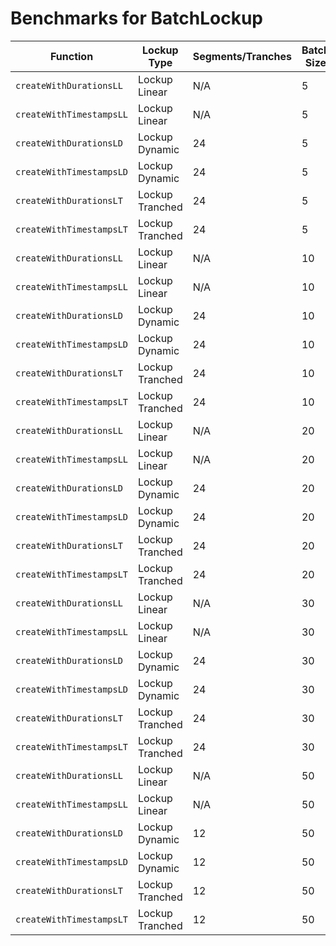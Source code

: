 # Benchmarks for BatchLockup

| Function                 | Lockup Type     | Segments/Tranches | Batch Size | Gas Usage |
| ------------------------ | --------------- | ----------------- | ---------- | --------- |
| `createWithDurationsLL`  | Lockup Linear   | N/A               | 5          | 943549    |
| `createWithTimestampsLL` | Lockup Linear   | N/A               | 5          | 902666    |
| `createWithDurationsLD`  | Lockup Dynamic  | 24                | 5          | 4125527   |
| `createWithTimestampsLD` | Lockup Dynamic  | 24                | 5          | 3897362   |
| `createWithDurationsLT`  | Lockup Tranched | 24                | 5          | 4016855   |
| `createWithTimestampsLT` | Lockup Tranched | 24                | 5          | 3826467   |
| `createWithDurationsLL`  | Lockup Linear   | N/A               | 10         | 1747805   |
| `createWithTimestampsLL` | Lockup Linear   | N/A               | 10         | 1754266   |
| `createWithDurationsLD`  | Lockup Dynamic  | 24                | 10         | 8206860   |
| `createWithTimestampsLD` | Lockup Dynamic  | 24                | 10         | 7745669   |
| `createWithDurationsLT`  | Lockup Tranched | 24                | 10         | 7981297   |
| `createWithTimestampsLT` | Lockup Tranched | 24                | 10         | 7604252   |
| `createWithDurationsLL`  | Lockup Linear   | N/A               | 20         | 3446836   |
| `createWithTimestampsLL` | Lockup Linear   | N/A               | 20         | 3460517   |
| `createWithDurationsLD`  | Lockup Dynamic  | 24                | 20         | 16388250  |
| `createWithTimestampsLD` | Lockup Dynamic  | 24                | 20         | 15448117  |
| `createWithDurationsLT`  | Lockup Tranched | 24                | 20         | 15909120  |
| `createWithTimestampsLT` | Lockup Tranched | 24                | 20         | 15165601  |
| `createWithDurationsLL`  | Lockup Linear   | N/A               | 30         | 5145209   |
| `createWithTimestampsLL` | Lockup Linear   | N/A               | 30         | 5174542   |
| `createWithDurationsLD`  | Lockup Dynamic  | 24                | 30         | 24613986  |
| `createWithTimestampsLD` | Lockup Dynamic  | 24                | 30         | 23167636  |
| `createWithDurationsLT`  | Lockup Tranched | 24                | 30         | 23837815  |
| `createWithTimestampsLT` | Lockup Tranched | 24                | 30         | 22744253  |
| `createWithDurationsLL`  | Lockup Linear   | N/A               | 50         | 8564294   |
| `createWithTimestampsLL` | Lockup Linear   | N/A               | 50         | 8613871   |
| `createWithDurationsLD`  | Lockup Dynamic  | 12                | 50         | 24299499  |
| `createWithTimestampsLD` | Lockup Dynamic  | 12                | 50         | 23083307  |
| `createWithDurationsLT`  | Lockup Tranched | 12                | 50         | 23642773  |
| `createWithTimestampsLT` | Lockup Tranched | 12                | 50         | 22750586  |
